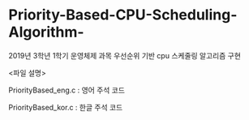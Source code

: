 # Priority-Based-CPU-Scheduling-Algorithm-
2019년 3학년 1학기 운영체제 과목 우선순위 기반 cpu 스케줄링 알고리즘 구현


<파일 설명>

PriorityBased_eng.c : 영어 주석 코드

PriorityBased_kor.c : 한글 주석 코드
